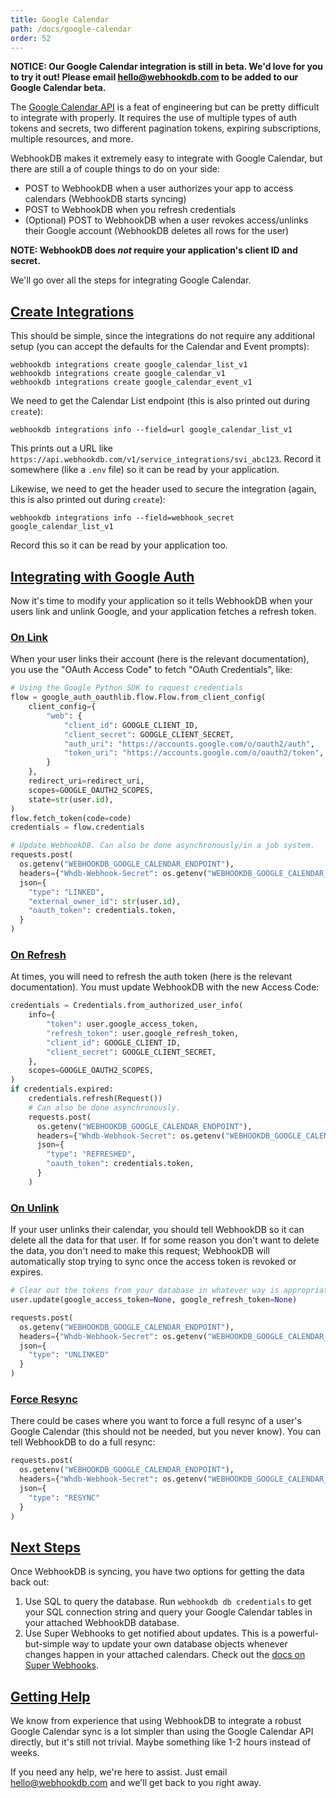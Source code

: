```yaml
---
title: Google Calendar
path: /docs/google-calendar
order: 52
---
```


**NOTICE: Our Google Calendar integration is still in beta.
We'd love for you to try it out!
Please email <a href="mailto:hello@webhookdb.com">hello@webhookdb.com</a>
to be added to our Google Calendar beta.**

The [Google Calendar API](https://developers.google.com/calendar/api/guides/overview)
is a feat of engineering but can be pretty difficult to integrate with properly.
It requires the use of multiple types of auth tokens and secrets,
two different pagination tokens, expiring subscriptions, multiple resources, and more.

WebhookDB makes it extremely easy to integrate with Google Calendar,
but there are still a of couple things to do on your side:

- POST to WebhookDB when a user authorizes your app to access calendars (WebhookDB starts syncing)
- POST to WebhookDB when you refresh credentials
- (Optional) POST to WebhookDB when a user revokes access/unlinks their Google account
  (WebhookDB deletes all rows for the user)

**NOTE: WebhookDB does *not* require your application's client ID and secret.**

We'll go over all the steps for integrating Google Calendar.

<a id="create-integrations"></a>

## [Create Integrations](#create-integrations)

This should be simple, since the integrations do not require any additional setup
(you can accept the defaults for the Calendar and Event prompts):

```
webhookdb integrations create google_calendar_list_v1
webhookdb integrations create google_calendar_v1
webhookdb integrations create google_calendar_event_v1
```

We need to get the Calendar List endpoint (this is also printed out during `create`):

    webhookdb integrations info --field=url google_calendar_list_v1

This prints out a URL like `https://api.webhookdb.com/v1/service_integrations/svi_abc123`.
Record it somewhere (like a `.env` file) so it can be read by your application.

Likewise, we need to get the header used to secure the integration
(again, this is also printed out during `create`):

    webhookdb integrations info --field=webhook_secret google_calendar_list_v1

Record this so it can be read by your application too.

<a id="google-auth"></a>

## [Integrating with Google Auth](#google-auth)

Now it's time to modify your application so it tells WebhookDB when
your users link and unlink Google, and your application fetches a refresh token.

<a id="on-link"></a>

### [On Link](#on-link)

When your user links their account (here is the relevant documentation),
you use the "OAuth Access Code" to fetch "OAuth Credentials", like:

```python
# Using the Google Python SDK to request credentials
flow = google_auth_oauthlib.flow.Flow.from_client_config(
    client_config={
        "web": {
            "client_id": GOOGLE_CLIENT_ID,
            "client_secret": GOOGLE_CLIENT_SECRET,
            "auth_uri": "https://accounts.google.com/o/oauth2/auth",
            "token_uri": "https://accounts.google.com/o/oauth2/token",
        }
    },
    redirect_uri=redirect_uri,
    scopes=GOOGLE_OAUTH2_SCOPES,
    state=str(user.id),
)
flow.fetch_token(code=code)
credentials = flow.credentials

# Update WebhookDB. Can also be done asynchronously/in a job system.
requests.post(
  os.getenv("WEBHOOKDB_GOOGLE_CALENDAR_ENDPOINT"),
  headers={"Whdb-Webhook-Secret": os.getenv("WEBHOOKDB_GOOGLE_CALENDAR_SECRET")},
  json={
    "type": "LINKED", 
    "external_owner_id": str(user.id),
    "oauth_token": credentials.token,
  }
)
```

<a id="on-refresh"></a>

### [On Refresh](#on-refresh)

At times, you will need to refresh the auth token
(here is the relevant documentation). You must update WebhookDB with the new Access Code:

```python
credentials = Credentials.from_authorized_user_info(
    info={
        "token": user.google_access_token,
        "refresh_token": user.google_refresh_token,
        "client_id": GOOGLE_CLIENT_ID,
        "client_secret": GOOGLE_CLIENT_SECRET,
    },
    scopes=GOOGLE_OAUTH2_SCOPES,
)
if credentials.expired:
    credentials.refresh(Request())
    # Can also be done asynchronously.
    requests.post(
      os.getenv("WEBHOOKDB_GOOGLE_CALENDAR_ENDPOINT"),
      headers={"Whdb-Webhook-Secret": os.getenv("WEBHOOKDB_GOOGLE_CALENDAR_SECRET")},
      json={
        "type": "REFRESHED",
        "oauth_token": credentials.token,
      }
    )
```

<a id="on-unlink"></a>

### [On Unlink](#on-unlink)

If your user unlinks their calendar, you should tell WebhookDB so it can delete all the data for that user.
If for some reason you don't want to delete the data, you don't need to make this request;
WebhookDB will automatically stop trying to sync once the access token is revoked or expires.

```python
# Clear out the tokens from your database in whatever way is appropriate.
user.update(google_access_token=None, google_refresh_token=None)

requests.post(
  os.getenv("WEBHOOKDB_GOOGLE_CALENDAR_ENDPOINT"),
  headers={"Whdb-Webhook-Secret": os.getenv("WEBHOOKDB_GOOGLE_CALENDAR_SECRET")},
  json={
    "type": "UNLINKED"
  }
)
```

<a id="force-resync"></a>

### [Force Resync](#force-resync)

There could be cases where you want to force a full resync of a user's Google Calendar
(this should not be needed, but you never know).
You can tell WebhookDB to do a full resync:

```python
requests.post(
  os.getenv("WEBHOOKDB_GOOGLE_CALENDAR_ENDPOINT"),
  headers={"Whdb-Webhook-Secret": os.getenv("WEBHOOKDB_GOOGLE_CALENDAR_SECRET")},
  json={
    "type": "RESYNC"
  }
)
```

<a id="next-steps"></a>

## [Next Steps](#next-steps)

Once WebhookDB is syncing, you have two options for getting the data back out:

1. Use SQL to query the database. Run `webhookdb db credentials` to get your SQL connection string
   and query your Google Calendar tables in your attached WebhookDB database.
2. Use Super Webhooks to get notified about updates.
   This is a powerful-but-simple way to update your own database objects
   whenever changes happen in your attached calendars.
   Check out the [docs on Super Webhooks](/docs/webhooks/). 


<a id="getting-help"></a>

## [Getting Help](#getting-help)

We know from experience that using WebhookDB to integrate a robust Google Calendar sync
is a lot simpler  than using the Google Calendar API directly, but it's still not trivial.
Maybe something like 1-2 hours instead of weeks.

If you need any help, we're here to assist. Just email <a href="mailto:hello@webhookdb.com">hello@webhookdb.com</a>
and we'll get back to you right away.
